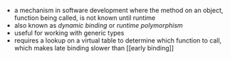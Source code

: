 - a mechanism in software development where the method on an object, function being called, is not known until runtime
- also known as *dynamic binding* or *runtime polymorphism*
- useful for working with generic types
- requires a lookup on a virtual table to determine which function to call, which makes late binding slower than [[early binding]]